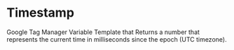 # Timestamp
Google Tag Manager Variable Template that Returns a number that represents the current time in milliseconds since the epoch (UTC timezone).
